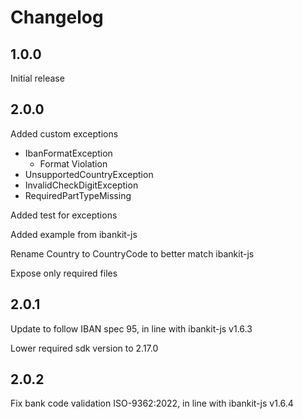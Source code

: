 # Changelog

## 1.0.0

Initial release

## 2.0.0

Added custom exceptions

- IbanFormatException
  - Format Violation
- UnsupportedCountryException
- InvalidCheckDigitException
- RequiredPartTypeMissing

Added test for exceptions

Added example from ibankit-js

Rename Country to CountryCode to better match ibankit-js

Expose only required files

## 2.0.1

Update to follow IBAN spec 95, in line with ibankit-js v1.6.3

Lower required sdk version to 2.17.0

## 2.0.2

Fix bank code validation ISO-9362:2022, in line with ibankit-js v1.6.4
